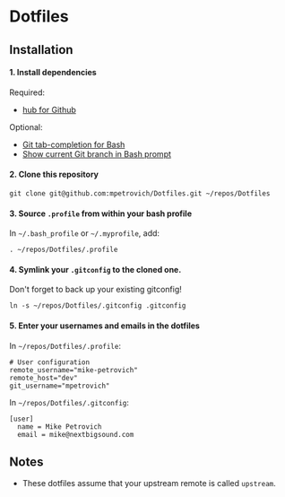 Dotfiles
========

## Installation

#### 1. Install dependencies

Required:
- [hub for Github](http://hub.github.com/)

Optional:
- [Git tab-completion for Bash](https://github.com/bobthecow/git-flow-completion/wiki/Install-Bash-git-completion)
- [Show current Git branch in Bash prompt](https://github.com/jimeh/git-aware-prompt)

#### 2. Clone this repository

```shell
git clone git@github.com:mpetrovich/Dotfiles.git ~/repos/Dotfiles
```

#### 3. Source `.profile` from within your bash profile

In `~/.bash_profile` or `~/.myprofile`, add:
```shell
. ~/repos/Dotfiles/.profile
```

#### 4. Symlink your `.gitconfig` to the cloned one.

Don't forget to back up your existing gitconfig!
```shell
ln -s ~/repos/Dotfiles/.gitconfig .gitconfig
```

#### 5. Enter your usernames and emails in the dotfiles

In `~/repos/Dotfiles/.profile`:
```shell
# User configuration
remote_username="mike-petrovich"
remote_host="dev"
git_username="mpetrovich"
```

In `~/repos/Dotfiles/.gitconfig`:
```shell
[user]
  name = Mike Petrovich
  email = mike@nextbigsound.com
```

## Notes

- These dotfiles assume that your upstream remote is called `upstream`.

